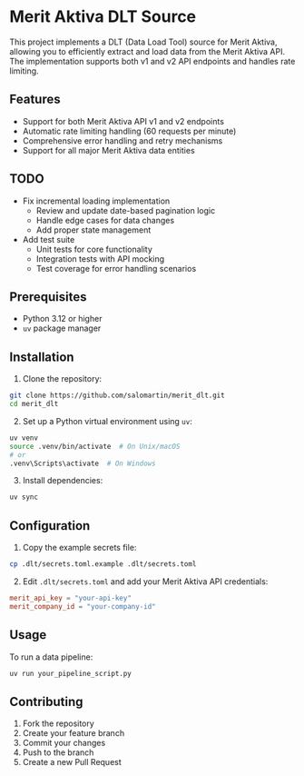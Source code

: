 # Merit Aktiva DLT Source

This project implements a DLT (Data Load Tool) source for Merit Aktiva, allowing you to efficiently extract and load data from the Merit Aktiva API. The implementation supports both v1 and v2 API endpoints and handles rate limiting.

## Features

- Support for both Merit Aktiva API v1 and v2 endpoints
- Automatic rate limiting handling (60 requests per minute)
- Comprehensive error handling and retry mechanisms
- Support for all major Merit Aktiva data entities

## TODO

- Fix incremental loading implementation
  - Review and update date-based pagination logic
  - Handle edge cases for data changes
  - Add proper state management
- Add test suite
  - Unit tests for core functionality
  - Integration tests with API mocking
  - Test coverage for error handling scenarios

## Prerequisites

- Python 3.12 or higher
- `uv` package manager

## Installation

1. Clone the repository:
```bash
git clone https://github.com/salomartin/merit_dlt.git
cd merit_dlt
```

2. Set up a Python virtual environment using `uv`:
```bash
uv venv
source .venv/bin/activate  # On Unix/macOS
# or
.venv\Scripts\activate  # On Windows
```

3. Install dependencies:
```bash
uv sync
```

## Configuration

1. Copy the example secrets file:
```bash
cp .dlt/secrets.toml.example .dlt/secrets.toml
```

2. Edit `.dlt/secrets.toml` and add your Merit Aktiva API credentials:
```toml
merit_api_key = "your-api-key"
merit_company_id = "your-company-id"
```

## Usage

To run a data pipeline:

```bash
uv run your_pipeline_script.py
```

## Contributing

1. Fork the repository
2. Create your feature branch
3. Commit your changes
4. Push to the branch
5. Create a new Pull Request
